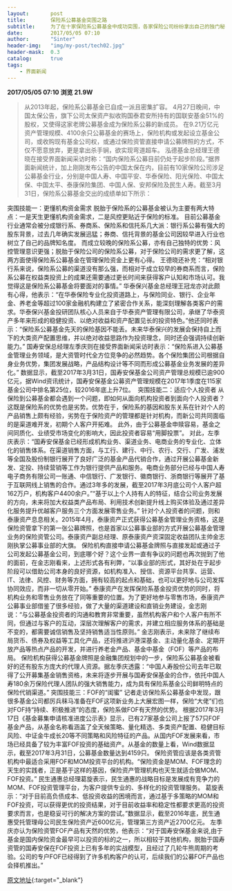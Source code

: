 ```yaml
---
layout:       post
title:        保险系公募基金突围之路
subtitle:     为了在十家保险系公募基金中成功突围，各家保险公司纷纷拿出自己的独门秘笈。
date:         2017/05/05 07:10
author:       "Sinter"
header-img:   "img/my-post/tech02.jpg"
header-mask:  0.3
catalog:      true
tags:
    - 界面新闻
---
```


**2017/05/05 07:10**  **浏览 21.9W**

> 从2013年起，保险系公募基金已自成一派且密集扩容。
4月27日晚间，中国太保公告，旗下公司太保资产拟收购国泰君安所持有的国联安基金51%的股权，又使得这家老牌公募基金成为保险系公募的新成员。
在9.21万亿元资产管理规模、4100余只公募基金的赛场上，保险机构或发起设立基金公司，或收购现有基金公司权，或通过保险资管直接申请公募牌照的方式，不仅不愿意放弃，更是拿出杀手锏，欲实现弯道超车。
泓德基金总经理王德晓在接受界面新闻采访时称：“国内保险系公募目前仍处于起步阶段。”据界面新闻统计，加上刚刚发布公告的中国太保在内，目前有10家保险公司涉足公募基金行业，分别是中国人寿、中国平安、华泰保险、阳光保险、中国太保、中国太平、泰康保险集团、中国人保、安邦保险及民生人寿。截至3月31日，保险系公募基金交出的成绩单如下所示：

突围技能一：更懂机构资金需求
脱胎于保险系的公募基金被认为主要有两大特点：一是天生更懂机构资金需求，二是风控更贴近于保险的标准。
目前公募基金行业通常会被分成银行系、券商系、保险系和信托系几大派：银行系公募有强大的股东背景，过去几年确实发展迅猛；券商、信托背景的基金公司因较早进入行业也树立了自己的品牌知名度。
而成立较晚的保险系公募，亦有自己独特的优势：风控管理意识更强；脱胎于保险公司的保险系公募，对于保险公司的需求更了解，这两方面使得保险系公募基金在管理保险资金上更有心得。
王德晓还补充：“相对银行系来说，保险系公募的渠道没有那么强，而相对于成立较早的券商系而言，保险系公募在权益类投资上的成果还需要通过更长时间来获得客户认知和市场认可。我觉得这是保险系公募基金将要面对的事情。”
华泰保兴基金总经理王冠龙亦对此颇有心得，他表示：“在华泰保险专业化投资道路上，与保险同业、银行、企业年金、养老金等超过100家金融机构建立了紧密合作关系，能深刻理解各类客户的需求。华泰保兴基金投研团队核心人员来自于华泰资产管理有限公司，承继了华泰资产多年来形成的稳健投资、以绝对收益和资产配置见长的投资特色。”他还同时表示：“保险系公募基金先天的保险基因不能丢。未来华泰保兴的发展会保持自上而下的大类资产配置思维，并以绝对收益思路作为投资理念，同时还会强调持续创新能力。”
国寿安保总经理左季庆则在接受界面新闻采访时表示：“保险系进入公募基金管理业务领域，是大资管时代全方位竞争的必然趋势。各个保险集团公司根据自身业务优势，集团发展战略，产品结构设计等不同而形成公募基金业务发展的差异化。”
数据显示，截至2017年3月31日，国寿安保基金公司资产管理总规模已逾900亿元，据Wind资讯统计，国寿安保基金公募资产管理规模在2017年1季度在115家基金公司中排名第25位，较2016年底上升7位。 
突围技能二：适应个人投资者
从保险到公募基金都会遇到一个问题，即如何从面向机构投资者到面向个人投资者？这既是保险系的优势也是劣势。优势在于，保险系的基因和股东关系在针对个人的产品销售上颇有经验，劣势在于保险资产的管理都是针对机构，而新公司共同面临的是渠道难开发，初期个人客户开拓难。
此外，由于公募基金申赎容易，基金之间同质化、业绩受市场变化的影响大，因此投资者容易“用脚投票”。
对此，左季庆表示：“国寿安保基金已经形成机构业务、渠道业务、电商业务的专业化、立体化的销售体系。在渠道销售方面，与工行、建行、中行、农行、交行、广发、浦发等全国及股份制银行展开了良好广泛的基金产品代销合作，通过开展公募基金新发、定投、持续营销等工作为银行提供产品和服务。电商业务部分已经与中国人寿电子商务有限公司一账通、中信银行、广发银行、徽商银行、浙商银行等展开了基于互联网线上销售的合作。通过3年多的发展，截至2017年3月底公司个人客户超162万户，机构客户4400余户。”“基于以上个人持有人的特征，结合公司业务发展的方向，未来将加大权益类产品布局、利用技术创新提升线上购买体验及通过差异化服务提升优越客户服务三个方面发展零售业务。”
针对个人投资者的问题，则和泰康资产息息相关。2015年4月，泰康资产正式获得公募基金管理业务资格，这是保险资管拿下的第一张公募牌照，也是首家以公募事业部的方式开展公募基金管理业务的保险资管公司。泰康资产副总经理、原泰康资产资深固定收益团队主帅金志刚执掌公募事业部的大旗。
保险机构直接申请公募基金牌照与直接发起或通过子公司发起公募基金公司，到底哪个好？这个业界一直有争议的问题也再次抛到了他的面前，在金志刚看来，上述形式各有利弊，“以事业部的形式，其好处在于起步阶段可以借助公司本身的良好资源，如机构准入、授信、资源平台共享、运营、IT、法律、风控、财务等方面，拥有较高的起点和基础，也可以更好地与公司发挥协同效应，而非一切从零开始。”
泰康资产在发挥保险系基金投资优势的同时，将机构业务和零售业务放在了同等重要的位置。为了更好地参与零售市场，泰康资产公募事业部借鉴了很多经验，做了大量的渠道建设和直销业务建设，金志刚说：“与公募基金投资者的沟通和教育非常重要，虽然机构客户和个人客户有所不同，但通过与客户的互动，深层次理解客户的需求，并建立相应服务体系的基础是不变的，都需要诚信销售及坚持销售适当性原则。”
金志刚表示，未来除了继续布局货币、债券及权益等工具化产品，还将推进沪港深基金、主动量化基金、定期开放产品等热点产品的开发，并进行养老金产品、基金中基金（FOF）等产品的布局。
保险机构获得公募基金牌照是金融集团规划中的一步，保险系公募基金被看好的还有股东方庞大的代理人资源。据左季庆透露：“中国人寿股份公司去年已取得了公开募集基金销售资格，未来将逐步开展与国寿安保基金的合作，依托中国人寿180余万保险代理人团队的强大销售能力，成为具有保险系基金公司鲜明特点的保险代销渠道。”
突围技能三：FOF的“闺蜜”
记者走访保险系公募基金中发现，跟很多基金公司都厉兵秣马准备在FOF这项新业务上大展宏图一样，保险“大佬”们也对FOF持“持续、积极推进”的态度，保险系做FOF有天然的优势。
根据2017年3月17日《基金募集申请核准进度公示表》显示，已有27家基金公司上报了57只FOF基金产品，从基金名称看涵盖了全天候策略、量化精选、多类资产配置、稳健目标风险、中证金牛成长20等不同策略和风险特征的产品。从国内FOF发展来看，市场已经具备了较为丰富FOF投资的基础资产。从基金的数量上看，Wind数据显示，截至2017年3月31日，公募基金数量达到4159只。
保险资管应该是各类资管机构中最适合采用FOF和MOM投资平台的机构。“保险资金是MOM、FOF理念的天生的实践者，正是基于这样的基因，保险资产管理机构也天生就适合做MOM、FOF投资。” 民生通惠总经理葛旋表示，民生通惠的战略目标是发展成有竞争力的MOM、FOF投资管理平台，为客户提供专业的、多样化的投资管理服务。
葛旋表示：“对于目前高负债成本、低投资收益的困境而言，通过基于多策略的MOM和FOF投资，可以获得更优的投资结果，对于目前收益率和稳定性都要求更高的投资要求而言，也是稳妥可行的解决方案的尝试。”数据显示，截至2016年底，民生通惠受托管理母公司民生保险资产近600亿元，管理第三方资产近2700亿元。
左季庆亦认为保险资管FOF产品有天然的优势，他表示：“对于国寿安保基金来说,由于基金是国内保险资金最早可以投资的标的之一，所以相较于其他机构，脱胎于国寿资管的国寿安保在FOF投资上已有多年的实战模型，且经过了几轮牛熊周期的考验。公司的专户FOF已经得到了许多机构客户的认可，后续我们的公募FOF产品也会择机推出。”


[原文地址](http://www.jiemian.com/article/1297439.html){:target="_blank"}


